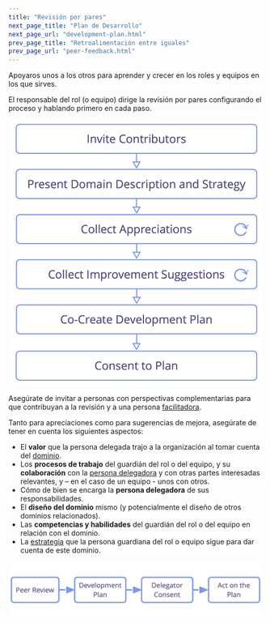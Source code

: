 ```yaml
---
title: "Revisión por pares"
next_page_title: "Plan de Desarrollo"
next_page_url: "development-plan.html"
prev_page_title: "Retroalimentación entre iguales"
prev_page_url: "peer-feedback.html"
---
```



<div class="card summary"><div class="card-body">Apoyaros unos a los otros para aprender y crecer en los roles y equipos en los que sirves.
</div></div>

El responsable del rol (o equipo) dirige la revisión por pares configurando el proceso y hablando primero en cada paso.

![Proceso de revisión por pares](img/process/peer-review.png)

Asegúrate de invitar a personas con perspectivas complementarias para que contribuyan a la revisión y a una persona [facilitadora](facilitate-meetings.html).

Tanto para apreciaciones como para sugerencias de mejora, asegúrate de tener en cuenta los siguientes aspectos:

- El **valor** que la persona delegada trajo a la organización al tomar cuenta del <a href="glossary.html#entry-domain" class="glossary-tooltip" data-toggle="tooltip" title="Dominio: Un área específica de influencia, actividad y toma de decisiones dentro de una organización.">dominio</a>.
- Los **procesos de trabajo** del guardián del rol o del equipo, y su **colaboración** con la <a href="glossary.html#entry-delegator" class="glossary-tooltip" data-toggle="tooltip" title="Persona delegadora: Un individuo o grupo que delega la responsabilidad de un dominio a otro(s).">persona delegadora</a> y con otras partes interesadas relevantes, y – en el caso de un equipo - unos con otros.
- Cómo de bien se encarga la **persona delegadora** de sus responsabilidades.
- El **diseño del dominio** mismo (y potencialmente el diseño de otros dominios relacionados).
- Las **competencias y habilidades** del guardián del rol o del equipo en relación con el dominio.
- La <a href="glossary.html#entry-strategy" class="glossary-tooltip" data-toggle="tooltip" title="Estrategia: Un enfoque de alto nivel sobre cómo las personas crearán valor para dar cuenta de un dominio con éxito.">estrategia</a> que la persona guardiana del rol o equipo sigue para dar cuenta de este dominio.

![Mejora continua de la capacidad de las personas para mantener roles o colaborar en equipos de modo efectivo](img/evolution/development-process.png)